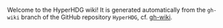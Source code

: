 Welcome to the HyperHDG wiki! It is generated automatically from the `gh-wiki` branch of the GitHub
repository `HyperHDG`, cf. [gh-wiki](~/tree/gh-wiki).
